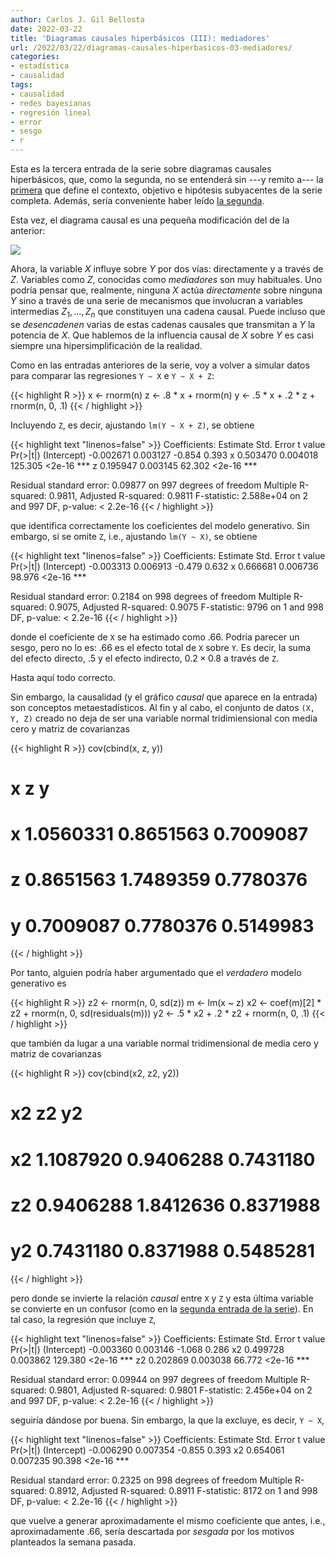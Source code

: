 ```yaml
---
author: Carlos J. Gil Bellosta
date: 2022-03-22
title: 'Diagramas causales hiperbásicos (III): mediadores'
url: /2022/03/22/diagramas-causales-hiperbasicos-03-mediadores/
categories:
- estadística
- causalidad
tags:
- causalidad
- redes bayesianas
- regresión lineal
- error
- sesgo
- r
---
```


Esta es la tercera entrada de la serie sobre diagramas causales hiperbásicos, que, como la segunda, no se entenderá sin ---y remito a--- la
[primera](/2022/03/10/diagramas-causales-hiperbasicos-01-variables-omitidas/)
que define el contexto, objetivo e hipótesis subyacentes de la serie completa. Además, sería conveniente haber leído
[la segunda](/2022/03/18/diagramas-causales-hiperbasicos-02-controlar-variable/).

Esta vez, el diagrama causal es una pequeña modificación del de la anterior:

![](/wp-uploads/2022/03/red_causal_hiperbasica_02.png#center)

Ahora, la variable $X$ influye sobre $Y$ por dos vías: directamente y a través de $Z$. Variables como $Z$, conocidas como _mediadores_ son muy habituales. Uno podría pensar que, realmente, ninguna $X$ actúa _directamente_ sobre ninguna $Y$ sino a través de una serie de mecanismos que involucran a variables intermedias $Z_1, \dots, Z_n$ que constituyen una cadena causal. Puede incluso que se _desencadenen_ varias de estas cadenas causales que transmitan a $Y$ la potencia de $X$. Que hablemos de la influencia causal de $X$ sobre $Y$ es casi siempre una hipersimplificación de la realidad.

Como en las entradas anteriores de la serie, voy a volver a simular datos para comparar las regresiones `Y ~ X` e `Y ~ X + Z`:

{{< highlight R >}}
x <- rnorm(n)
z <- .8 * x + rnorm(n)
y <- .5 * x + .2 * z + rnorm(n, 0, .1)
{{< / highlight >}}

Incluyendo `Z`, es decir, ajustando `lm(Y ~ X + Z)`, se obtiene

{{< highlight text "linenos=false" >}}
Coefficients:
             Estimate Std. Error t value Pr(>|t|)
(Intercept) -0.002671   0.003127  -0.854    0.393
x            0.503470   0.004018 125.305   <2e-16 ***
z            0.195947   0.003145  62.302   <2e-16 ***

Residual standard error: 0.09877 on 997 degrees of freedom
Multiple R-squared:  0.9811,	Adjusted R-squared:  0.9811
F-statistic: 2.588e+04 on 2 and 997 DF,  p-value: < 2.2e-16
{{< / highlight >}}

que identifica correctamente los coeficientes del modelo generativo. Sin embargo, si se omite `Z`, i.e., ajustando `lm(Y ~ X)`, se obtiene

{{< highlight text "linenos=false" >}}
Coefficients:
             Estimate Std. Error t value Pr(>|t|)
(Intercept) -0.003313   0.006913  -0.479    0.632
x            0.666681   0.006736  98.976   <2e-16 ***

Residual standard error: 0.2184 on 998 degrees of freedom
Multiple R-squared:  0.9075,	Adjusted R-squared:  0.9075
F-statistic:  9796 on 1 and 998 DF,  p-value: < 2.2e-16
{{< / highlight >}}

donde el coeficiente de `X` se ha estimado como $.66$. Podría parecer un sesgo, pero no lo es: $.66$ es el efecto total de `X` sobre `Y`. Es decir, la suma del efecto directo, $.5$ y el efecto indirecto, $0.2 \times 0.8$ a través de `Z`.

Hasta aquí todo correcto.

Sin embargo, la causalidad (y el gráfico _causal_ que aparece en la entrada) son conceptos metaestadísticos. Al fin y al cabo, el conjunto de datos `(X, Y, Z)` creado no deja de ser una variable normal tridimiensional con media cero y matriz de covarianzas

{{< highlight R >}}
cov(cbind(x, z, y))
#           x         z         y
# x 1.0560331 0.8651563 0.7009087
# z 0.8651563 1.7489359 0.7780376
# y 0.7009087 0.7780376 0.5149983
{{< / highlight >}}

Por tanto, alguien podría haber argumentado que el _verdadero_ modelo generativo es

{{< highlight R >}}
z2 <- rnorm(n, 0, sd(z))
m  <- lm(x ~ z)
x2 <- coef(m)[2] * z2 + rnorm(n, 0, sd(residuals(m)))
y2 <- .5 * x2 + .2 * z2 + rnorm(n, 0, .1)
{{< / highlight >}}

que también da lugar a una variable normal tridimensional de media cero y matriz de covarianzas

{{< highlight R >}}
cov(cbind(x2, z2, y2))
#           x2        z2        y2
# x2 1.1087920 0.9406288 0.7431180
# z2 0.9406288 1.8412636 0.8371988
# y2 0.7431180 0.8371988 0.5485281
{{< / highlight >}}

pero donde se invierte la relación _causal_ entre `X` y `Z` y esta última variable se convierte en un confusor (como en la [segunda entrada de la serie](/2022/03/18/diagramas-causales-hiperbasicos-02-controlar-variable/)). En tal caso, la regresión que incluye `Z`,

{{< highlight text "linenos=false" >}}
Coefficients:
             Estimate Std. Error t value Pr(>|t|)
(Intercept) -0.003360   0.003146  -1.068    0.286
x2           0.499728   0.003862 129.380   <2e-16 ***
z2           0.202869   0.003038  66.772   <2e-16 ***

Residual standard error: 0.09944 on 997 degrees of freedom
Multiple R-squared:  0.9801,	Adjusted R-squared:  0.9801
F-statistic: 2.456e+04 on 2 and 997 DF,  p-value: < 2.2e-16
{{< / highlight >}}

seguiría dándose por buena. Sin embargo, la que la excluye, es decir, `Y ~ X`,

{{< highlight text "linenos=false" >}}
Coefficients:
             Estimate Std. Error t value Pr(>|t|)
(Intercept) -0.006290   0.007354  -0.855    0.393
x2           0.654061   0.007235  90.398   <2e-16 ***

Residual standard error: 0.2325 on 998 degrees of freedom
Multiple R-squared:  0.8912,	Adjusted R-squared:  0.8911
F-statistic:  8172 on 1 and 998 DF,  p-value: < 2.2e-16
{{< / highlight >}}

que vuelve a generar aproximadamente el mismo coeficiente que antes, i.e., aproximadamente $.66$, sería descartada por _sesgada_  por los motivos planteados la semana pasada.